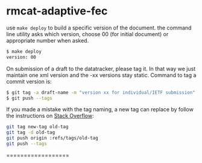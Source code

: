 rmcat-adaptive-fec
====================

use `make deploy` to build a specific version of the document.
the command line utility asks which version, choose 00 (for initial document)
or appropriate number when asked.

```bash
$ make deploy
version: 00
```

On submission of a draft to the datatracker, please tag it. In that way we just maintain one xml version and the -xx versions stay static. Command to tag a commit version is:

```bash
$ git tag -a draft-name -m "version xx for individual/IETF submission"
$ git push --tags
```

If you made a mistake with the tag naming, a new tag can replace by follow the instructions on [Stack Overflow](http://stackoverflow.com/questions/1028649/rename-a-tag-in-git):

```bash
git tag new-tag old-tag
git tag -d old-tag
git push origin :refs/tags/old-tag
git push --tags
```
==================
